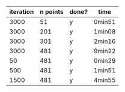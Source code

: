 | iteration | n points | done? | time |
| --- | --- | --- | --- |
| 3000 | 51 | y | 0min51 |
| 3000 | 201 | y | 1min08 |
| 3000 | 301 | y | 2min16 |
| 3000 | 481 | y | 9min22 |
| 50 | 481 | y | 0min29 |
| 500 | 481 | y | 1min51 |
| 1500 | 481 | y | 4min55 |
